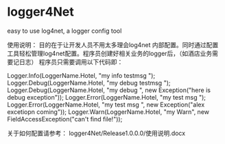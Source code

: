 logger4Net
==========

easy to use log4net, a logger config tool

使用说明：
目的在于让开发人员不用太多理会log4net 内部配置。同时通过配置工具轻松管理log4net配置。程序员创建好相关业务的logger后，（如酒店业务需要记日志）
程序员只需要调用以下代码即：

Logger.Info(LoggerName.Hotel, "my info testmsg ");
Logger.Debug(LoggerName.Hotel, "my debug testmsg ");
Logger.Debug(LoggerName.Hotel, "my debug ", new Exception("here is debug exception"));
Logger.Error(LoggerName.Hotel, "my test msg ");
Logger.Error(LoggerName.Hotel, "my test msg ", new Exception("alex excetiopn coming"));
Logger.Warn(LoggerName.Hotel, "my Warn", new FieldAccessException("can't find file!"));


关于如何配置请参考：
logger4Net/Release1.0.0.0/使用说明.docx
